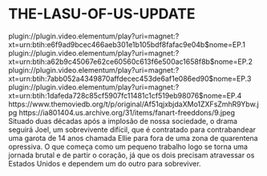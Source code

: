 # THE-LASU-OF-US-UPDATE


<item>
<title>[COLOR silver][B] THE LAST OF US- O ÚLTIMO DE NÓS  [/COLOR][/B][COLOR yellow]  FULL HD  [B][/COLOR][/B]</title>
<link>plugin://plugin.video.elementum/play?uri=magnet:?xt=urn:btih:e6f9ad9bcec466aeb301e1b105bdf8fafac9e04b$nome=EP.1</link>
<link>plugin://plugin.video.elementum/play?uri=magnet:?xt=urn:btih:a62b9c45067e62ce60560c613f6e500ac1658f8b$nome=EP.2</link>
<link>plugin://plugin.video.elementum/play?uri=magnet:?xt=urn:btih:7abb052a4349870affdecec453de6af1e086ed90$nome=EP.3</link>
<link>plugin://plugin.video.elementum/play?uri=magnet:?xt=urn:btih:1dafeda728c85cf5907fc11481c1cf519eb98076$nome=EP.4</link>
<thumbnail>https://www.themoviedb.org/t/p/original/Af51qjxbjdaXMo1ZXFsZmhR9Ybw.jpg</thumbnail>
<fanart>https://ia801404.us.archive.org/31/items/fanart-freeddons/9.jpeg</fanart>
<info>Situado duas décadas após a implosão de nossa sociedade, o drama seguirá Joel, um sobrevivente difícil, que é contratado para contrabandear uma garota de 14 anos chamada Ellie para fora de uma zona de quarentena opressiva. O que começa como um pequeno trabalho logo se torna uma jornada brutal e de partir o coração, já que os dois precisam atravessar os Estados Unidos e dependem um do outro para sobreviver.</info>
</item> 
